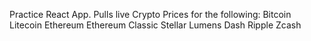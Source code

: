 Practice React App.
Pulls live Crypto Prices for the following:
Bitcoin
Litecoin
Ethereum
Ethereum Classic
Stellar Lumens
Dash
Ripple
Zcash
